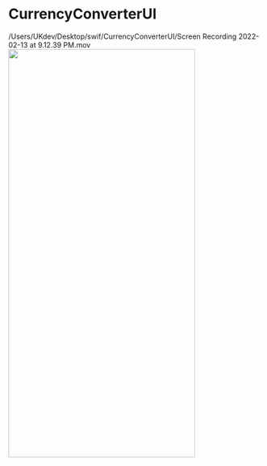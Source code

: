 # CurrencyConverterUI
/Users/UKdev/Desktop/swif/CurrencyConverterUI/Screen Recording 2022-02-13 at 9.12.39 PM.mov
<img src="https://github.com/UladzimirKulakou/TheNews/blob/main/1.gif" width="370" height="810" />
